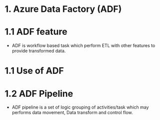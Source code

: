 # 1. Azure Data Factory (ADF)
# 1.1 ADF feature
  * ADF is workflow based task which perform ETL with other features to provide transformed data.

# 1.1 Use of ADF

# 1.2 ADF Pipeline
  * ADF pipeline is a set of logic grouping of activities/task which may performs data movement, Data transform and control flow.
